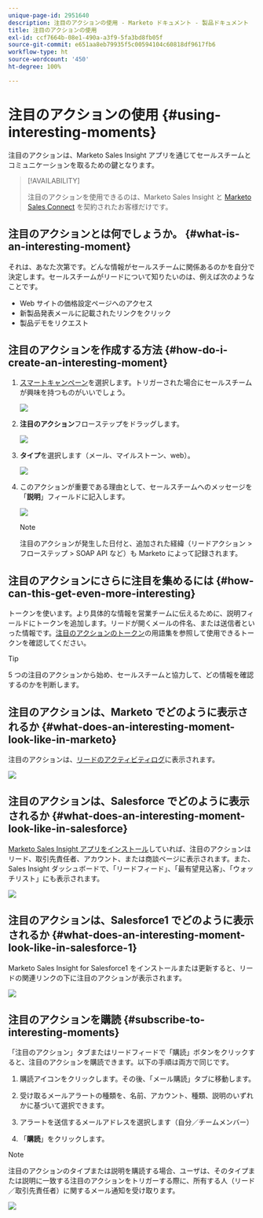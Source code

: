 ```yaml
---
unique-page-id: 2951640
description: 注目のアクションの使用 - Marketo ドキュメント - 製品ドキュメント
title: 注目のアクションの使用
exl-id: ccf7664b-08e1-490a-a3f9-5fa3bd8fb05f
source-git-commit: e651aa8eb79935f5c00594104c60818df9617fb6
workflow-type: ht
source-wordcount: '450'
ht-degree: 100%

---
```


# 注目のアクションの使用 {#using-interesting-moments}

注目のアクションは、Marketo Sales Insight アプリを通じてセールスチームとコミュニケーションを取るための鍵となります。

>[!AVAILABILITY]
>
>注目のアクションを使用できるのは、Marketo Sales Insight と [Marketo Sales Connect](/help/marketo/product-docs/marketo-sales-connect/marketo/interesting-moments-in-sales-connect.md) を契約されたお客様だけです。

## 注目のアクションとは何でしょうか。 {#what-is-an-interesting-moment}

それは、あなた次第です。どんな情報がセールスチームに関係あるのかを自分で決定します。セールスチームがリードについて知りたいのは、例えば次のようなことです。

* Web サイトの価格設定ページへのアクセス
* 新製品発表メールに記載されたリンクをクリック
* 製品デモをリクエスト

## 注目のアクションを作成する方法  {#how-do-i-create-an-interesting-moment}

1. [スマートキャンペーン](/help/marketo/product-docs/core-marketo-concepts/smart-campaigns/understanding-smart-campaigns.md)を選択します。トリガーされた場合にセールスチームが興味を持つものがいいでしょう。

   ![](assets/using-interesting-moments-1.png)

1. **注目のアクション**&#x200B;フローステップをドラッグします。

   ![](assets/using-interesting-moments-2.png)

1. **タイプ**&#x200B;を選択します（メール、マイルストーン、web）。

   ![](assets/using-interesting-moments-3.png)

1. このアクションが重要である理由として、セールスチームへのメッセージを「**説明**」フィールドに記入します。

   ![](assets/using-interesting-moments-4.png)

   >[!NOTE]
   >
   >注目のアクションが発生した日付と、追加された経緯（リードアクション > フローステップ > SOAP API など）も Marketo によって記録されます。

## 注目のアクションにさらに注目を集めるには  {#how-can-this-get-even-more-interesting}

トークンを使います。より具体的な情報を営業チームに伝えるために、説明フィールドにトークンを追加します。リードが開くメールの件名、または送信者といった情報です。[注目のアクションのトークン](/help/marketo/product-docs/marketo-sales-insight/msi-for-salesforce/features/tabs-in-the-msi-panel/interesting-moments/trigger-tokens-for-interesting-moments.md)の用語集を参照して使用できるトークンを確認してください。

>[!TIP]
>
>5 つの注目のアクションから始め、セールスチームと協力して、どの情報を確認するのかを判断します。

## 注目のアクションは、Marketo でどのように表示されるか  {#what-does-an-interesting-moment-look-like-in-marketo}

注目のアクションは、[リードのアクティビティログ](/help/marketo/product-docs/core-marketo-concepts/smart-lists-and-static-lists/managing-people-in-smart-lists/using-the-person-detail-page.md)に表示されます。

![](assets/using-interesting-moments-5.png)

## 注目のアクションは、Salesforce でどのように表示されるか  {#what-does-an-interesting-moment-look-like-in-salesforce}

[Marketo Sales Insight アプリをインストール](/help/marketo/product-docs/marketo-sales-insight/msi-for-salesforce/configuration/configure-marketo-sales-insight-in-salesforce-enterprise-unlimited.md)していれば、注目のアクションはリード、取引先責任者、アカウント、または商談ページに表示されます。また、Sales Insight ダッシュボードで、「リードフィード」、「最有望見込客」、「ウォッチリスト」にも表示されます。

![](assets/using-interesting-moments-6.png)

## 注目のアクションは、Salesforce1 でどのように表示されるか {#what-does-an-interesting-moment-look-like-in-salesforce-1}

Marketo Sales Insight for Salesforce1 をインストールまたは更新すると、リードの関連リンクの下に注目のアクションが表示されます。

![](assets/using-interesting-moments-7.png)

## 注目のアクションを購読 {#subscribe-to-interesting-moments}

「注目のアクション」タブまたはリードフィードで「購読」ボタンをクリックすると、注目のアクションを購読できます。以下の手順は両方で同じです。

1. 購読アイコンをクリックします。その後、「メール購読」タブに移動します。

1. 受け取るメールアラートの種類を、名前、アカウント、種類、説明のいずれかに基づいて選択できます。

1. アラートを送信するメールアドレスを選択します（自分／チームメンバー）

1. 「**購読**」をクリックします。

>[!NOTE]
>
>注目のアクションのタイプまたは説明を購読する場合、ユーザは、そのタイプまたは説明に一致する注目のアクションをトリガーする際に、所有する人（リード／取引先責任者）に関するメール通知を受け取ります。

![](assets/using-interesting-moments-8.png)
